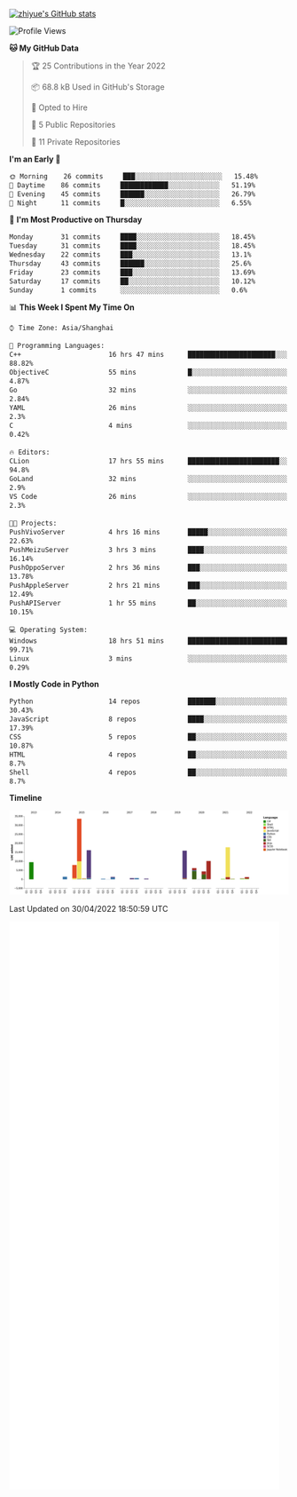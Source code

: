 
[![zhiyue's GitHub stats](https://github-readme-stats.vercel.app/api?username=zhiyue)](https://github.com/anuraghazra/github-readme-stats&&show_icons=true)

<!--START_SECTION:waka-->
![Profile Views](http://img.shields.io/badge/Profile%20Views-1-blue)

**🐱 My GitHub Data** 

> 🏆 25 Contributions in the Year 2022
 > 
> 📦 68.8 kB Used in GitHub's Storage 
 > 
> 💼 Opted to Hire
 > 
> 📜 5 Public Repositories 
 > 
> 🔑 11 Private Repositories  
 > 
**I'm an Early 🐤** 

```text
🌞 Morning    26 commits     ███░░░░░░░░░░░░░░░░░░░░░░   15.48% 
🌆 Daytime    86 commits     ████████████░░░░░░░░░░░░░   51.19% 
🌃 Evening    45 commits     ██████░░░░░░░░░░░░░░░░░░░   26.79% 
🌙 Night      11 commits     █░░░░░░░░░░░░░░░░░░░░░░░░   6.55%

```
📅 **I'm Most Productive on Thursday** 

```text
Monday       31 commits     ████░░░░░░░░░░░░░░░░░░░░░   18.45% 
Tuesday      31 commits     ████░░░░░░░░░░░░░░░░░░░░░   18.45% 
Wednesday    22 commits     ███░░░░░░░░░░░░░░░░░░░░░░   13.1% 
Thursday     43 commits     ██████░░░░░░░░░░░░░░░░░░░   25.6% 
Friday       23 commits     ███░░░░░░░░░░░░░░░░░░░░░░   13.69% 
Saturday     17 commits     ██░░░░░░░░░░░░░░░░░░░░░░░   10.12% 
Sunday       1 commits      ░░░░░░░░░░░░░░░░░░░░░░░░░   0.6%

```


📊 **This Week I Spent My Time On** 

```text
⌚︎ Time Zone: Asia/Shanghai

💬 Programming Languages: 
C++                      16 hrs 47 mins      ██████████████████████░░░   88.82% 
ObjectiveC               55 mins             █░░░░░░░░░░░░░░░░░░░░░░░░   4.87% 
Go                       32 mins             ░░░░░░░░░░░░░░░░░░░░░░░░░   2.84% 
YAML                     26 mins             ░░░░░░░░░░░░░░░░░░░░░░░░░   2.3% 
C                        4 mins              ░░░░░░░░░░░░░░░░░░░░░░░░░   0.42%

🔥 Editors: 
CLion                    17 hrs 55 mins      ███████████████████████░░   94.8% 
GoLand                   32 mins             ░░░░░░░░░░░░░░░░░░░░░░░░░   2.9% 
VS Code                  26 mins             ░░░░░░░░░░░░░░░░░░░░░░░░░   2.3%

🐱‍💻 Projects: 
PushVivoServer           4 hrs 16 mins       █████░░░░░░░░░░░░░░░░░░░░   22.63% 
PushMeizuServer          3 hrs 3 mins        ████░░░░░░░░░░░░░░░░░░░░░   16.14% 
PushOppoServer           2 hrs 36 mins       ███░░░░░░░░░░░░░░░░░░░░░░   13.78% 
PushAppleServer          2 hrs 21 mins       ███░░░░░░░░░░░░░░░░░░░░░░   12.49% 
PushAPIServer            1 hr 55 mins        ██░░░░░░░░░░░░░░░░░░░░░░░   10.15%

💻 Operating System: 
Windows                  18 hrs 51 mins      █████████████████████████   99.71% 
Linux                    3 mins              ░░░░░░░░░░░░░░░░░░░░░░░░░   0.29%

```

**I Mostly Code in Python** 

```text
Python                   14 repos            ███████░░░░░░░░░░░░░░░░░░   30.43% 
JavaScript               8 repos             ████░░░░░░░░░░░░░░░░░░░░░   17.39% 
CSS                      5 repos             ██░░░░░░░░░░░░░░░░░░░░░░░   10.87% 
HTML                     4 repos             ██░░░░░░░░░░░░░░░░░░░░░░░   8.7% 
Shell                    4 repos             ██░░░░░░░░░░░░░░░░░░░░░░░   8.7%

```


**Timeline**

![Chart not found](https://raw.githubusercontent.com/zhiyue/zhiyue/main/charts/bar_graph.png) 


 Last Updated on 30/04/2022 18:50:59 UTC
<!--END_SECTION:waka-->

<!-- [![Top Langs](https://github-readme-stats.vercel.app/api/top-langs/?username=zhiyue)](https://github.com/anuraghazra/github-readme-stats) -->

![](./github-metrics.svg)

